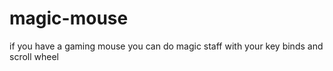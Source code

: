 # magic-mouse
if you have a gaming mouse you can do magic staff with your key binds and scroll wheel
